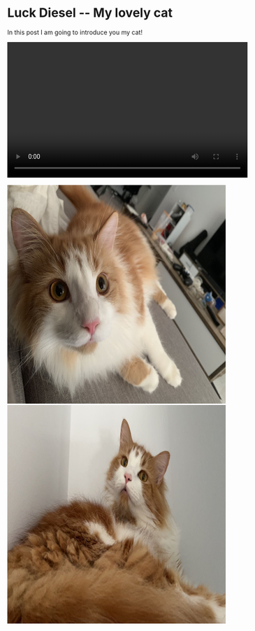# Luck Diesel -- My lovely cat

In this post I am going to introduce you my cat!

<video width="550" height="310" controls>
  <source src="/images/diesel.MP4" type="video/mp4">
  
</video>


<img src="/images/diesel3.png" alt="diesel3" width="500" height="500"> <img src="/images/diesel4.png" alt="diesel4" width="500" height="500">
